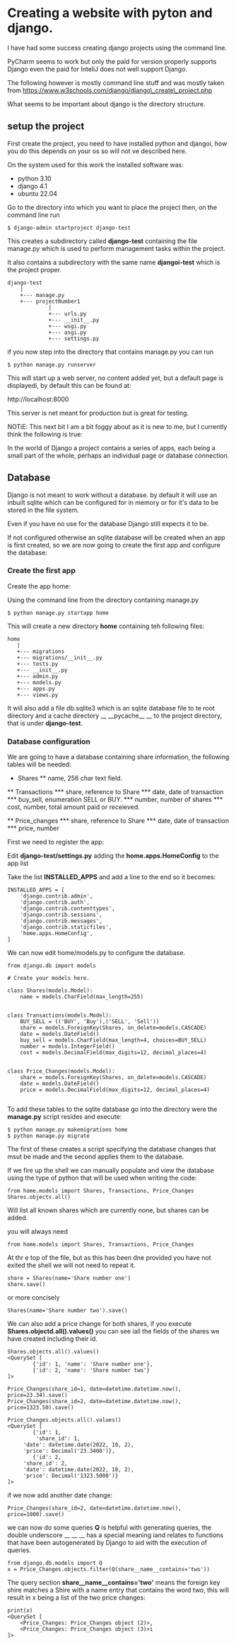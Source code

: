 # Creating a website with pyton and django.

I have had some success creating django projects using the command line.

PyCharm seems to work but only the paid for version properly
supports Django even the paid for InteliJ does not well support Django.

The following however is mostly command line stuff and was mostly
taken from
https://www.w3schools.com/django/django\_create\_project.php

What seems to be important about django is the directory structure.

## setup the project
First create the project, you need to have installed python and djangoi,
how you do this depends on your os so will not ve described here.

On the system used for this work the installed software was:

* python 3.10
* django 4.1
* ubuntu 22.04


Go to the directory into which you want to place the project
then, on the command line run

```
$ django-admin startproject django-test

```
This creates a subdirectory called __django-test__ containing the
file manage.py which is used to perform management tasks within the 
project.

It also contains a subdirectory with the same name __djangoi-test__
which is the project proper.

```
django-test
    |
    +--- manage.py
    +--- projectNumber1
             |
             +--- urls.py
             +--- __init__.py
             +--- wsgi.py
             +--- asgi.py
             +--- settings.py

```

if you now step into the directory that contains manage.py you can run

```
$ python manage.py runserver
```

This will start up a web server, no content added yet, but a default
page is displayedi, by default this can be found at:

http://localhost:8000

This server is net meant for production but is great for testing.

NOTiE: This next bit I am a bit foggy about as it is new to me,
but I currently think the following is true:

In the world of Django a project contains a series of apps, each
being a small part of the whole, perhaps an individual page or
database connection.

## Database

Django is not meant to work without a database. by default it will
use an inbuilt sqlite which can be configured for in memory or for
it's data to be stored in the file system.

Even if you have no use for the database Django still expects it to be.

If not configured otherwise an sqlite database will be created when
an app is first created, so we are now going to create the first app
and configure the database:

### Create the first app

Create the app home:

Using the command line from the directory containing manage.py

```
$ python manage.py startapp home
```

This will create a new directory __home__ containing teh following files:

```
home
   |
   +--- migrations
   +--- migrations/__init__.py
   +--- tests.py
   +--- __init__.py
   +--- admin.py
   +--- models.py
   +--- apps.py
   +--- views.py
```

It will also add a file db.sqlite3 which is an sqlite database
file to te root directory and a cache directory __ \_\_pycache\_\_ __ to
the project directory, that is under __django-test__.

### Database configuration

We are going to have a database containing share information, the
following tables will be needed:

* Shares
** name, 256 char text field.

** Transactions
*** share, reference to Share
*** date, date of transaction
*** buy_sell, enumeration SELL or BUY.
*** number, number of shares
*** cost, number, total amount paid or receieved.

** Price\_changes
*** share, reference to Share
*** date, date of transaction
*** price, number

First we need to register the app:

Edit __django-test/settings.py__ adding the __home.apps.HomeConfig__
to the app list

Take the list __INSTALLED_APPS__ and add a line to the end so it becomes:

```
INSTALLED_APPS = [
    'django.contrib.admin',
    'django.contrib.auth',
    'django.contrib.contenttypes',
    'django.contrib.sessions',
    'django.contrib.messages',
    'django.contrib.staticfiles',
    'home.apps.HomeConfig',
]

```
 
We can now edit home/models.py to configure the database.

```
from django.db import models

# Create your models here.

class Shares(models.Model):
    name = models.CharField(max_length=255)


class Transactions(models.Model):
    BUY_SELL = (('BUY', 'Buy'),('SELL', 'Sell'))
    share = models.ForeignKey(Shares, on_delete=models.CASCADE)
    date = models.DateField()
    buy_sell = models.CharField(max_length=4, choices=BUY_SELL)
    number = models.IntegerField()
    cost = models.DecimalField(max_digits=12, decimal_places=4)


class Price_Changes(models.Model):
    share = models.ForeignKey(Shares, on_delete=models.CASCADE)
    date = models.DateField()
    price = models.DecimalField(max_digits=12, decimal_places=4)


```

To add these tables to the sqlite database go into the directory were
the __manage.py__ script resides and execute:

```
$ python manage.py makemigrations home
$ python manage.py migrate
```

The first of these creates a script specifying the database changes
that msut be made and the second applies them to the database.

If we fire up the shell we can manually populate and view the database
using the type of python that will be used when writing the code:

```
from home.models import Shares, Transactions, Price_Changes
Shares.objects.all()
```

Will list all known shares which are currently none, but shares can be
added.

you will always need
```
from home.models import Shares, Transactions, Price_Changes
```

At thr e top of the file, but as this has been dne provided you have
not exited the shell we will not need to repeat it.

```
share = Shares(name='Share number one')
share.save()
```
or more concisely
```
Shares(name='Share number two').save()
```

We can also add a price change for both shares, if you execute
__Shares.objectd.all().values()__ you can see iall the fields of
the shares we have created including their id.

```
Shares.objects.all().values()
<QuerySet [
		{'id': 1, 'name': 'Share number one'},
		{'id': 2, 'name': 'Share number two'}
]>

Price_Changes(share_id=1, date=datetime.datetime.now(), price=23.34).save()
Price_Changes(share_id=2, date=datetime.datetime.now(), price=1323.50).save()

Price_Changes.objects.all().values()
<QuerySet [
		{'id': 1,
		 'share_id': 1,
     'date': datetime.date(2022, 10, 2),
     'price': Decimal('23.3400')},
		{'id': 2,
     'share_id': 2,
     'date': datetime.date(2022, 10, 2),
     'price': Decimal('1323.5000')}
]>

```

if we now add another date change:

```
Price_Changes(share_id=2, date=datetime.datetime.now(), price=1000).save()
```

we can now do some queries __Q__ is helpful with generating queries,
the double underscore __ \_\_ __ has a special meaning iand relates to 
functions that have been autogenerated by Django to aid with the
execution of queries.

```
from django.db.models import Q
x = Price_Changes.objects.filter(Q(share__name__contains='two'))
```

The query section __share__name__contains='two'__ 
means the foreign key shire matches a Shire with a name 
entry that contains the word two, this will 
result in x being a list of the two price changes:

```
print(x)
<QuerySet [
    <Price_Changes: Price_Changes object (2)>,
    <Price_Changes: Price_Changes object (3)>i
]>
```
